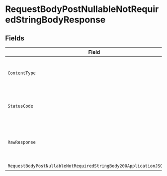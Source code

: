 # RequestBodyPostNullableNotRequiredStringBodyResponse


## Fields

| Field                                                                                                                                                       | Type                                                                                                                                                        | Required                                                                                                                                                    | Description                                                                                                                                                 |
| ----------------------------------------------------------------------------------------------------------------------------------------------------------- | ----------------------------------------------------------------------------------------------------------------------------------------------------------- | ----------------------------------------------------------------------------------------------------------------------------------------------------------- | ----------------------------------------------------------------------------------------------------------------------------------------------------------- |
| `ContentType`                                                                                                                                               | *string*                                                                                                                                                    | :heavy_check_mark:                                                                                                                                          | HTTP response content type for this operation                                                                                                               |
| `StatusCode`                                                                                                                                                | *int*                                                                                                                                                       | :heavy_check_mark:                                                                                                                                          | HTTP response status code for this operation                                                                                                                |
| `RawResponse`                                                                                                                                               | [HttpResponseMessage](https://learn.microsoft.com/en-us/dotnet/api/system.net.http.httpresponsemessage?view=net-5.0)                                        | :heavy_minus_sign:                                                                                                                                          | Raw HTTP response; suitable for custom response parsing                                                                                                     |
| `RequestBodyPostNullableNotRequiredStringBody200ApplicationJSONObject`                                                                                      | [RequestBodyPostNullableNotRequiredStringBody200ApplicationJSON](../../models/operations/RequestBodyPostNullableNotRequiredStringBody200ApplicationJSON.md) | :heavy_minus_sign:                                                                                                                                          | OK                                                                                                                                                          |